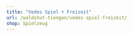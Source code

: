 ```yaml
---
title: "Vedes Spiel + Freizeit"
url: /waldshut-tiengen/vedes-spiel-freizeit/
shop: Spielzeug
---
```

